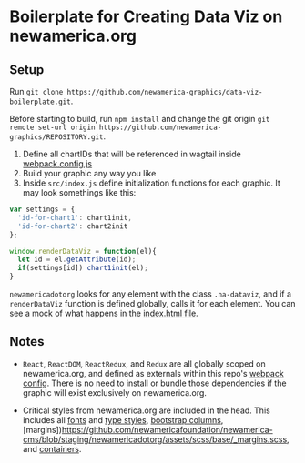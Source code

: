 # Boilerplate for Creating Data Viz on newamerica.org

## Setup
Run `git clone https://github.com/newamerica-graphics/data-viz-boilerplate.git`.

Before starting to build, run `npm install` and change the git origin `git remote set-url origin https://github.com/newamerica-graphics/REPOSITORY.git`.

1. Define all chartIDs that will be referenced in wagtail inside [webpack.config.js](https://github.com/newamerica-graphics/data-viz-boilerplate/blob/master/webpack.config.js#L29)
2. Build your graphic any way you like
3. Inside `src/index.js` define initialization functions for each graphic. It may look somethings like this:
```js
var settings = {
  'id-for-chart1': chart1init,
  'id-for-chart2': chart2init
};

window.renderDataViz = function(el){
  let id = el.getAttribute(id);
  if(settings[id]) chart1init(el);
}
```

`newamericadotorg` looks for any element with the class `.na-dataviz`, and if a `renderDataViz` function is defined globally, calls it for each element. You can see a mock of what happens in the [index.html file](https://github.com/newamerica-graphics/data-viz-boilerplate/blob/master/src/index.html#L19-L27).

##  Notes
- `React`, `ReactDOM`, `ReactRedux`, and `Redux` are all globally scoped on newamerica.org, and defined as externals within this repo's [webpack config](https://github.com/newamerica-graphics/data-viz-boilerplate/blob/master/webpack.config.js). There is no need to install or bundle those dependencies if the graphic will exist exclusively on newamerica.org.

- Critical styles from newamerica.org are included in the head. This includes all [fonts](https://github.com/newamericafoundation/newamerica-cms/blob/staging/newamericadotorg/assets/scss/base/_fonts.scss) and [type styles](https://github.com/newamericafoundation/newamerica-cms/blob/staging/newamericadotorg/assets/scss/base/_type.scss), [bootstrap columns](https://github.com/newamericafoundation/newamerica-cms/blob/staging/newamericadotorg/assets/scss/base/_bootstrap-grid-critical.scss), [margins])https://github.com/newamericafoundation/newamerica-cms/blob/staging/newamericadotorg/assets/scss/base/_margins.scss, and [containers](https://github.com/newamericafoundation/newamerica-cms/blob/staging/newamericadotorg/assets/scss/base/_containers.scss).
